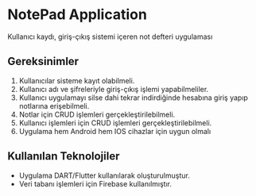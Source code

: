 # NotePad Application
Kullanıcı kaydı, giriş-çıkış sistemi içeren not defteri uygulaması
## Gereksinimler
1. Kullanıcılar sisteme kayıt olabilmeli.
2. Kullanıcı adı ve şifreleriyle giriş-çıkış işlemi yapabilmeliler.
3. Kullanıcı uygulamayı silse dahi tekrar indirdiğinde hesabına giriş yapıp notlarına erişebilmeli.
4. Notlar için CRUD işlemleri gerçekleştirilebilmeli.
5. Kullanıcı işlemleri için CRUD işlemleri gerçekleştirilebilmeli.
6. Uygulama hem Android hem IOS cihazlar için uygun olmalı
## Kullanılan Teknolojiler
+ Uygulama DART/Flutter kullanılarak oluşturulmuştur.
+ Veri tabanı işlemleri için Firebase kullanılmıştır.
